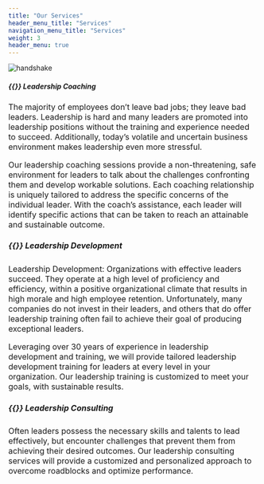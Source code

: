 ```yaml
---
title: "Our Services"
header_menu_title: "Services"
navigation_menu_title: "Services"
weight: 3
header_menu: true
---
```



![handshake](/images/handshake.png)
##### {{<icon class="fa fa-check-square-o">}} Leadership Coaching
<font size="3">
The majority of employees don’t leave bad jobs; they leave bad leaders.
Leadership is hard and many leaders are promoted into leadership positions without the
training and experience needed to succeed. Additionally, today’s volatile and uncertain
business environment makes leadership even more stressful.

Our leadership coaching sessions provide a non-threatening, safe environment for
leaders to talk about the challenges confronting them and develop workable solutions. Each
coaching relationship is uniquely tailored to address the specific concerns of the individual
leader. With the coach’s assistance, each leader will identify specific actions that can be taken
to reach an attainable and sustainable outcome.

##### {{<icon class="fa fa-check-square-o">}} Leadership Development

Leadership Development: Organizations with effective leaders succeed. They operate at a high
level of proficiency and efficiency, within a positive organizational climate that results in high
morale and high employee retention. Unfortunately, many companies do not invest in their
leaders, and others that do offer leadership training often fail to achieve their goal of producing
exceptional leaders.

Leveraging over 30 years of experience in leadership development and training, we will
provide tailored leadership development training for leaders at every level in your organization.
Our leadership training is customized to meet your goals, with sustainable results.

##### {{<icon class="fa fa-check-square-o">}} Leadership Consulting

Often leaders possess the necessary skills and talents to lead effectively,
but encounter challenges that prevent them from achieving their desired outcomes. Our
leadership consulting services will provide a customized and personalized approach to
overcome roadblocks and optimize performance.
</font>